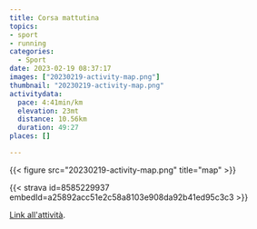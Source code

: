 ```yaml
---
title: Corsa mattutina
topics:
- sport
- running
categories:
  - Sport
date: 2023-02-19 08:37:17
images: ["20230219-activity-map.png"]
thumbnail: "20230219-activity-map.png"
activitydata:
  pace: 4:41min/km
  elevation: 23mt
  distance: 10.56km
  duration: 49:27
places: []

---
```






{{< figure src="20230219-activity-map.png" title="map" >}}


{{< strava id=8585229937 embedId=a25892acc51e2c58a8103e908da92b41ed95c3c3 >}}

[Link all'attività](https://strava.com/activities/8585229937).
